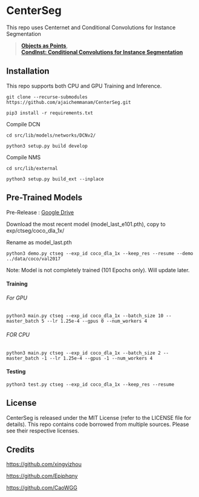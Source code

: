 # CenterSeg

This repo uses Centernet and Conditional Convolutions for Instance Segmentation

> [**Objects as Points**](http://arxiv.org/abs/1904.07850),  
> [**CondInst: Conditional Convolutions for Instance Segmentation**](https://arxiv.org/abs/2003.05664)

## Installation

This repo supports both CPU and GPU Training and Inference.

```
git clone --recurse-submodules https://github.com/ajaichemmanam/CenterSeg.git

pip3 install -r requirements.txt
```

Compile DCN

```
cd src/lib/models/networks/DCNv2/

python3 setup.py build develop
```

Compile NMS
```
cd src/lib/external

python3 setup.py build_ext --inplace
```

## Pre-Trained Models

Pre-Release : [Google Drive](https://drive.google.com/drive/folders/1Uw0ucRLpyyHT0pGW2N0o5BcYdSfdNYyC?usp=sharing)

Download the most recent model (model_last_e101.pth), copy to exp/ctseg/coco_dla_1x/

Rename as model_last.pth

```
python3 demo.py ctseg --exp_id coco_dla_1x --keep_res --resume --demo ../data/coco/val2017
```

Note: Model is not completely trained (101 Epochs only). Will update later.

#### Training

###### For GPU
```
python3 main.py ctseg --exp_id coco_dla_1x --batch_size 10 --master_batch 5 --lr 1.25e-4 --gpus 0 --num_workers 4
```

###### FOR CPU
```
python3 main.py ctseg --exp_id coco_dla_1x --batch_size 2 --master_batch -1 --lr 1.25e-4 --gpus -1 --num_workers 4
```

#### Testing
```
python3 test.py ctseg --exp_id coco_dla_1x --keep_res --resume
```

## License

CenterSeg is released under the MIT License (refer to the LICENSE file for details).
This repo contains code borrowed from multiple sources. Please see their respective licenses.

## Credits

https://github.com/xingyizhou

https://github.com/Epiphqny

https://github.com/CaoWGG

